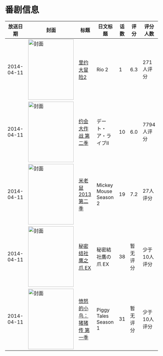 # 番剧信息

|放送日期|封面|标题|日文标题|话数|评分|评分人数|
|---|---|---|---|---|---|---|
|2014-04-11|<img src="//lain.bgm.tv/pic/cover/c/b3/0d/67807_yUgrg.jpg" alt="封面" style="width:150px;height:200px;object-fit:cover;">|[里约大冒险2](https://bangumi.tv/subject/67807)|Rio 2|1|6.3|271人评分|
|2014-04-11|<img src="//lain.bgm.tv/pic/cover/c/65/55/76325_8yJ4Y.jpg" alt="封面" style="width:150px;height:200px;object-fit:cover;">|[约会大作战 第二季](https://bangumi.tv/subject/76325)|デート・ア・ライブII|10|6.0|7794人评分|
|2014-04-11|<img src="//lain.bgm.tv/pic/cover/c/92/8e/106051_72Vk9.jpg" alt="封面" style="width:150px;height:200px;object-fit:cover;">|[米老鼠2013 第二季](https://bangumi.tv/subject/106051)|Mickey Mouse Season 2|19|7.2|27人评分|
|2014-04-11|<img src="//lain.bgm.tv/pic/cover/c/c1/b2/232980_lCSzv.jpg" alt="封面" style="width:150px;height:200px;object-fit:cover;">|[秘密结社 鹰之爪 EX](https://bangumi.tv/subject/232980)|秘密結社鷹の爪 EX|38|暂无评分|少于10人评分|
|2014-04-11|<img src="//lain.bgm.tv/pic/cover/c/03/0c/538194_Q8lGC.jpg" alt="封面" style="width:150px;height:200px;object-fit:cover;">|[愤怒的小鸟：猪猪传 第一季](https://bangumi.tv/subject/538194)|Piggy Tales Season 1|31|暂无评分|少于10人评分|
